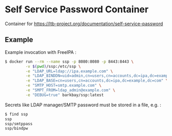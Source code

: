 # Self Service Password Container

Container for https://ltb-project.org/documentation/self-service-password

## Example

Example invocation with FreeIPA :

```bash
$ docker run --rm --name ssp -p 8080:8080 -p 8443:8443 \
         -v $(pwd)/ssp:/etc/ssp \
         -e "LDAP_URL=ldap://ipa.example.com" \
         -e "LDAP_BINDDN=uid=admin,cn=users,cn=accounts,dc=ipa,dc=example,dc=com" \
         -e "LDAP_BASE=cn=users,cn=accounts,dc=ipa,dc=example,dc=com" \
         -e "SMTP_HOST=smtp.example.com" \
         -e "SMPT_FROM=ldap_admin@example.com" \
         -e "DEBUG=true" barkbay/ssp:latest
```

Secrets like LDAP manager/SMTP password must be stored in a file, e.g. :

```bash
$ find ssp
ssp
ssp/smtppass
ssp/bindpw
```